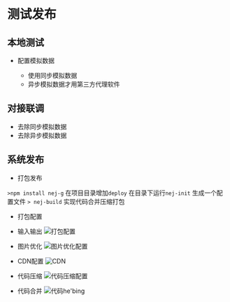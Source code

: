 # 测试发布

## 本地测试
- 配置模拟数据

   - 使用同步模拟数据
   - 异步模拟数据才用第三方代理软件

## 对接联调
- 去除同步模拟数据
- 去除异步模拟数据

## 系统发布

- 打包发布

```>npm install nej-g```
在项目目录增加```deploy```
在目录下运行```nej-init```
生成一个配置文件
```> nej-build```
实现代码合并压缩打包

- 打包配置

- 输入输出
![打包配置](http://i13.tietuku.com/c1ebffb9e9a5fa02s.png)

- 图片优化
![图片优化配置](http://i13.tietuku.com/9718436bfd273df3s.png)

- CDN配置
![CDN](http://i13.tietuku.com/5970cf45c3b06c9bs.png)

- 代码压缩
![代码压缩配置](http://i13.tietuku.com/1498a3e36a670525s.png)

- 代码合并
![代码he'bing](http://i13.tietuku.com/ad25730961f49532t.jpg)